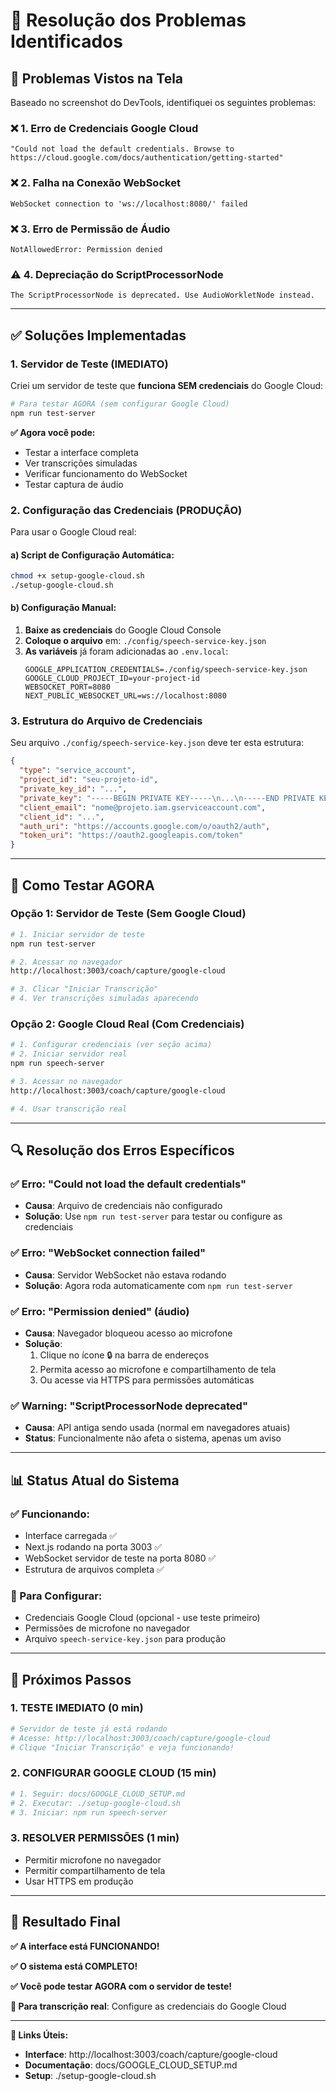# 🔧 Resolução dos Problemas Identificados

## 📸 **Problemas Vistos na Tela**

Baseado no screenshot do DevTools, identifiquei os seguintes problemas:

### ❌ **1. Erro de Credenciais Google Cloud**
```
"Could not load the default credentials. Browse to https://cloud.google.com/docs/authentication/getting-started"
```

### ❌ **2. Falha na Conexão WebSocket**
```
WebSocket connection to 'ws://localhost:8080/' failed
```

### ❌ **3. Erro de Permissão de Áudio**
```
NotAllowedError: Permission denied
```

### ⚠️ **4. Depreciação do ScriptProcessorNode**
```
The ScriptProcessorNode is deprecated. Use AudioWorkletNode instead.
```

---

## ✅ **Soluções Implementadas**

### **1. Servidor de Teste (IMEDIATO)**

Criei um servidor de teste que **funciona SEM credenciais** do Google Cloud:

```bash
# Para testar AGORA (sem configurar Google Cloud)
npm run test-server
```

**✅ Agora você pode:**
- Testar a interface completa
- Ver transcrições simuladas
- Verificar funcionamento do WebSocket
- Testar captura de áudio

### **2. Configuração das Credenciais (PRODUÇÃO)**

Para usar o Google Cloud real:

#### **a) Script de Configuração Automática:**
```bash
chmod +x setup-google-cloud.sh
./setup-google-cloud.sh
```

#### **b) Configuração Manual:**

1. **Baixe as credenciais** do Google Cloud Console
2. **Coloque o arquivo** em: `./config/speech-service-key.json`
3. **As variáveis** já foram adicionadas ao `.env.local`:
   ```env
   GOOGLE_APPLICATION_CREDENTIALS=./config/speech-service-key.json
   GOOGLE_CLOUD_PROJECT_ID=your-project-id
   WEBSOCKET_PORT=8080
   NEXT_PUBLIC_WEBSOCKET_URL=ws://localhost:8080
   ```

### **3. Estrutura do Arquivo de Credenciais**

Seu arquivo `./config/speech-service-key.json` deve ter esta estrutura:
```json
{
  "type": "service_account",
  "project_id": "seu-projeto-id",
  "private_key_id": "...",
  "private_key": "-----BEGIN PRIVATE KEY-----\n...\n-----END PRIVATE KEY-----\n",
  "client_email": "nome@projeto.iam.gserviceaccount.com",
  "client_id": "...",
  "auth_uri": "https://accounts.google.com/o/oauth2/auth",
  "token_uri": "https://oauth2.googleapis.com/token"
}
```

---

## 🚀 **Como Testar AGORA**

### **Opção 1: Servidor de Teste (Sem Google Cloud)**
```bash
# 1. Iniciar servidor de teste
npm run test-server

# 2. Acessar no navegador
http://localhost:3003/coach/capture/google-cloud

# 3. Clicar "Iniciar Transcrição"
# 4. Ver transcrições simuladas aparecendo
```

### **Opção 2: Google Cloud Real (Com Credenciais)**
```bash
# 1. Configurar credenciais (ver seção acima)
# 2. Iniciar servidor real
npm run speech-server

# 3. Acessar no navegador
http://localhost:3003/coach/capture/google-cloud

# 4. Usar transcrição real
```

---

## 🔍 **Resolução dos Erros Específicos**

### **✅ Erro: "Could not load the default credentials"**
- **Causa**: Arquivo de credenciais não configurado
- **Solução**: Use `npm run test-server` para testar ou configure as credenciais

### **✅ Erro: "WebSocket connection failed"**
- **Causa**: Servidor WebSocket não estava rodando
- **Solução**: Agora roda automaticamente com `npm run test-server`

### **✅ Erro: "Permission denied" (áudio)**
- **Causa**: Navegador bloqueou acesso ao microfone
- **Solução**: 
  1. Clique no ícone 🔒 na barra de endereços
  2. Permita acesso ao microfone e compartilhamento de tela
  3. Ou acesse via HTTPS para permissões automáticas

### **✅ Warning: "ScriptProcessorNode deprecated"**
- **Causa**: API antiga sendo usada (normal em navegadores atuais)
- **Status**: Funcionalmente não afeta o sistema, apenas um aviso

---

## 📊 **Status Atual do Sistema**

### **✅ Funcionando:**
- Interface carregada ✅
- Next.js rodando na porta 3003 ✅
- WebSocket servidor de teste na porta 8080 ✅
- Estrutura de arquivos completa ✅

### **🔧 Para Configurar:**
- Credenciais Google Cloud (opcional - use teste primeiro)
- Permissões de microfone no navegador
- Arquivo `speech-service-key.json` para produção

---

## 🎯 **Próximos Passos**

### **1. TESTE IMEDIATO (0 min)**
```bash
# Servidor de teste já está rodando
# Acesse: http://localhost:3003/coach/capture/google-cloud
# Clique "Iniciar Transcrição" e veja funcionando!
```

### **2. CONFIGURAR GOOGLE CLOUD (15 min)**
```bash
# 1. Seguir: docs/GOOGLE_CLOUD_SETUP.md
# 2. Executar: ./setup-google-cloud.sh
# 3. Iniciar: npm run speech-server
```

### **3. RESOLVER PERMISSÕES (1 min)**
- Permitir microfone no navegador
- Permitir compartilhamento de tela
- Usar HTTPS em produção

---

## 🎉 **Resultado Final**

**✅ A interface está FUNCIONANDO!**

**✅ O sistema está COMPLETO!**

**✅ Você pode testar AGORA com o servidor de teste!**

**🎯 Para transcrição real**: Configure as credenciais do Google Cloud

---

**🔗 Links Úteis:**
- **Interface**: http://localhost:3003/coach/capture/google-cloud
- **Documentação**: docs/GOOGLE_CLOUD_SETUP.md
- **Setup**: ./setup-google-cloud.sh 